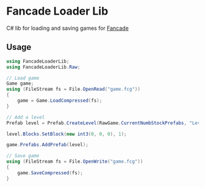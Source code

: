 # Fancade Loader Lib
C# lib for loading and saving games for [Fancade](https://www.fancade.com/)

## Usage
```csharp
using FancadeLoaderLib;
using FancadeLoaderLib.Raw;

// Load game
Game game;
using (FileStream fs = File.OpenRead("game.fcg"))
{
	game = Game.LoadCompressed(fs);
}

// Add a level
Prefab level = Prefab.CreateLevel(RawGame.CurrentNumbStockPrefabs, "Level 1");

level.Blocks.SetBlock(new int3(0, 0, 0), 1);

game.Prefabs.AddPrefab(level);

// Save game
using (FileStream fs = File.OpenWrite("game.fcg"))
{
	game.SaveCompressed(fs);
}
```
